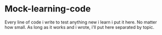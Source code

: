 # Mock-learning-code
Every line of code i write to test anything new i learn i put it here. No matter how small. As long as it works and i wrote, i'll put here separated by topic.
